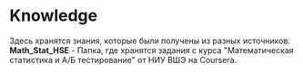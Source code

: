 # Knowledge
Здесь хранятся знания, которые были получены из разных источников.
**Math_Stat_HSE** - Папка, где хранятся задания с курса "Математическая статистика и А/Б тестирование" от НИУ ВШЭ на Coursera.
